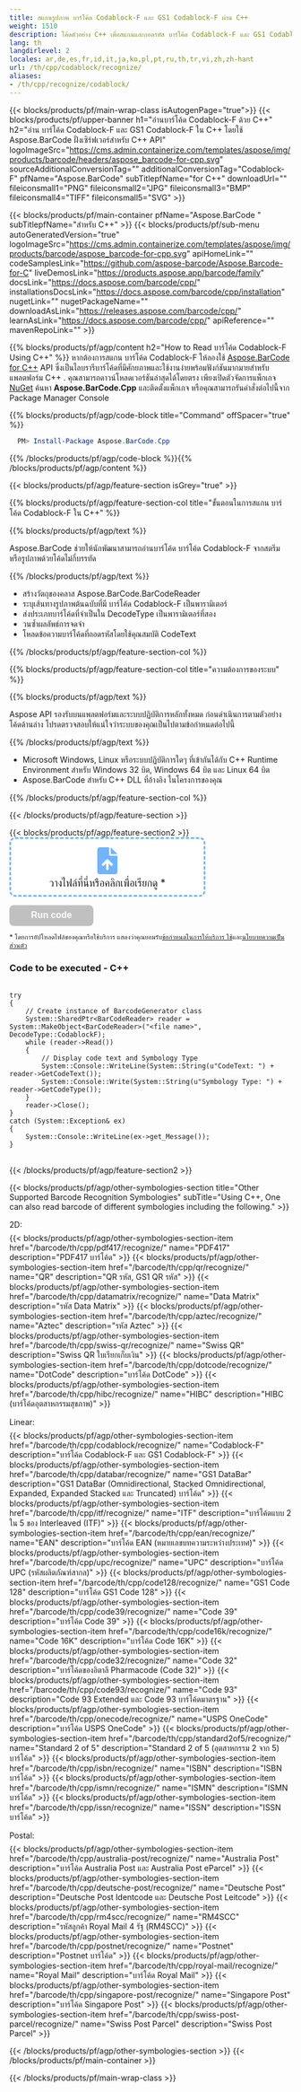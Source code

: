 ```yaml
---
title: สแกนรูปภาพ บาร์โค้ด Codablock-F และ GS1 Codablock-F ผ่าน C++
weight: 1510
description: โค้ดตัวอย่าง C++ เพื่อสแกนและถอดรหัส บาร์โค้ด Codablock-F และ GS1 Codablock-F ใน C++ Runtime Environment สำหรับ Windows 32 บิต, Windows 64 บิต หรือ Linux 64 บิต
lang: th
langdirlevel: 2
locales: ar,de,es,fr,id,it,ja,ko,pl,pt,ru,th,tr,vi,zh,zh-hant
url: /th/cpp/codablock/recognize/
aliases:
- /th/cpp/recognize/codablock/
---
```


{{< blocks/products/pf/main-wrap-class isAutogenPage="true">}}
{{< blocks/products/pf/upper-banner h1="อ่านบาร์โค้ด Codablock-F ด้วย C++" h2="อ่าน บาร์โค้ด Codablock-F และ GS1 Codablock-F ใน C++ โดยใช้ Aspose.BarCode ฝั่งเซิร์ฟเวอร์สำหรับ C++ API" logoImageSrc="https://cms.admin.containerize.com/templates/aspose/img/products/barcode/headers/aspose_barcode-for-cpp.svg" sourceAdditionalConversionTag="" additionalConversionTag="Codablock-F" pfName="Aspose.BarCode" subTitlepfName="for C++" downloadUrl="" fileiconsmall1="PNG" fileiconsmall2="JPG" fileiconsmall3="BMP" fileiconsmall4="TIFF" fileiconsmall5="SVG" >}}

{{< blocks/products/pf/main-container pfName="Aspose.BarCode " subTitlepfName="สำหรับ C++" >}}
{{< blocks/products/pf/sub-menu autoGeneratedVersion="true" logoImageSrc="https://cms.admin.containerize.com/templates/aspose/img/products/barcode/aspose_barcode-for-cpp.svg" apiHomeLink="" codeSamplesLink="https://github.com/aspose-barcode/Aspose.Barcode-for-C" liveDemosLink="https://products.aspose.app/barcode/family" docsLink="https://docs.aspose.com/barcode/cpp/" installationsDocsLink="https://docs.aspose.com/barcode/cpp/installation" nugetLink="" nugetPackageName="" downloadAsLink="https://releases.aspose.com/barcode/cpp/" learnAsLink="https://docs.aspose.com/barcode/cpp/" apiReference="" mavenRepoLink="" >}}

{{% blocks/products/pf/agp/content h2="How to Read บาร์โค้ด Codablock-F Using C++" %}}
หากต้องการสแกน บาร์โค้ด Codablock-F ให้ลองใช้ [Aspose.BarCode for C++](https://products.aspose.com/barcode/cpp/) API ซึ่งเป็นไลบรารีบาร์โค้ดที่มีศักยภาพและใช้งานง่ายพร้อมฟังก์ชันมากมายสำหรับแพลตฟอร์ม C++ . คุณสามารถดาวน์โหลดเวอร์ชันล่าสุดได้โดยตรง เพียงเปิดตัวจัดการแพ็กเกจ [NuGet](https://www.nuget.org/packages/aspose.barcode) ค้นหา **Aspose.BarCode.Cpp** และติดตั้งแพ็กเกจ หรือคุณสามารถรันคำสั่งต่อไปนี้จาก Package Manager Console

{{% blocks/products/pf/agp/code-block title="Command" offSpacer="true" %}}

```ps1
  PM> Install-Package Aspose.BarCode.Cpp

```

{{% /blocks/products/pf/agp/code-block %}}{{% /blocks/products/pf/agp/content %}}

{{< blocks/products/pf/agp/feature-section isGrey="true" >}}

{{% blocks/products/pf/agp/feature-section-col title="ขั้นตอนในการสแกน บาร์โค้ด Codablock-F ใน C++" %}}

{{% blocks/products/pf/agp/text %}}

Aspose.BarCode ช่วยให้นักพัฒนาสามารถอ่านบาร์โค้ด บาร์โค้ด Codablock-F จากสตรีมหรือรูปภาพด้วยโค้ดไม่กี่บรรทัด

{{% /blocks/products/pf/agp/text %}}

<ul><li>สร้างวัตถุของคลาส Aspose.BarCode.BarCodeReader</li><li>ระบุเส้นทางรูปภาพต้นฉบับที่มี บาร์โค้ด Codablock-F เป็นพารามิเตอร์</li><li>ส่งประเภทบาร์โค้ดที่จำเป็นใน DecodeType เป็นพารามิเตอร์ที่สอง</li><li>วนซ้ำผลลัพธ์การจดจำ</li><li>โหลดข้อความบาร์โค้ดที่ถอดรหัสโดยใช้คุณสมบัติ CodeText</li></ul>

{{% /blocks/products/pf/agp/feature-section-col %}}

{{% blocks/products/pf/agp/feature-section-col title="ความต้องการของระบบ" %}}

{{% blocks/products/pf/agp/text %}}

Aspose API รองรับบนแพลตฟอร์มและระบบปฏิบัติการหลักทั้งหมด ก่อนดำเนินการตามตัวอย่างโค้ดด้านล่าง โปรดตรวจสอบให้แน่ใจว่าระบบของคุณเป็นไปตามข้อกำหนดต่อไปนี้

{{% /blocks/products/pf/agp/text %}}

<ul><li>Microsoft Windows, Linux หรือระบบปฏิบัติการใดๆ ที่เข้ากันได้กับ C++ Runtime Environment สำหรับ Windows 32 บิต, Windows 64 บิต และ Linux 64 บิต</li><li>Aspose.BarCode สำหรับ C++ DLL ที่อ้างอิง ในโครงการของคุณ</li></ul>

{{% /blocks/products/pf/agp/feature-section-col %}}

{{< /blocks/products/pf/agp/feature-section >}}

<div class="container-fluid features-section bg-gray">
    <div class="row">
        <div class="container">
            <div class="col-lg-12">
            {{< blocks/products/pf/agp/feature-section2 >}}
<!-- BEGIN LCS -->
<div class="barcode-read-lcs" style="width: 100%;">
    <style>
        .barcode-read-lcs {
            width: 100%;
            box-sizing: border-box;
        }
        .barcode-read-lcs-controls {
            display: flex;
            flex-wrap: wrap;
        }
        .barcode-read-lcs-drop {
            cursor: pointer;
            display: flex;
            flex-direction: column;
            align-items: center;
            min-width: 350px;
            box-sizing: border-box;
            margin: 0 15px 15px 0;
            padding: 15px 15px 10px 15px;
            border: dashed 3px #73b5fb;
            border-radius: 10px;
            background-color: #ffffff;
        }
        .barcode-read-lcs-drop input {
            display: none !important;
        }
        .barcode-read-lcs-drop-preload {
            display: none;
        }
        .barcode-read-lcs-drop svg {
            width: 48px;
            margin-bottom: 5px;
            filter: invert(70%) sepia(12%) saturate(3506%) hue-rotate(183deg) brightness(101%) contrast(97%);
        }
        .barcode-read-lcs-drop span {
            font-size: 18px;
            text-align: center;
        }
        .barcode-read-lcs-filename {
            display: none;
        }
        .barcode-read-lcs-filename span {
            font-style: italic;
        }
        .barcode-read-lcs-recognizing {
            display: none;
        }
        .barcode-read-lcs-recognizing span {
            font-style: italic;
        }
        .barcode-read-lcs-mods {
            display: flex;
            flex-direction: column;
        }
        .barcode-read-lcs-mods select {
			margin-bottom: 7px;
			padding: .6em 1.4em .5em .8em;
			border:  solid 2px #73b5fb;
			border-radius: .5em;
			line-height: 1.3;
			font-family: arial,sans-serif,-apple-system,BlinkMacSystemFont,segoe ui,Roboto,helvetica neue,apple color emoji,segoe ui emoji,segoe ui symbol;
			font-size: 16px;
			font-weight: 700;
			color: #73b5fb;
			-moz-appearance: none;
			-webkit-appearance: none;
			appearance: none;
			background-color: #ffffff;
			background-image: url('data:image/svg+xml;charset=US-ASCII,%3Csvg%20xmlns%3D%22http%3A%2F%2Fwww.w3.org%2F2000%2Fsvg%22%20width%3D%22292.4%22%20height%3D%22292.4%22%3E%3Cpath%20fill%3D%22%2373b5fb%22%20d%3D%22M287%2069.4a17.6%2017.6%200%200%200-13-5.4H18.4c-5%200-9.3%201.8-12.9%205.4A17.6%2017.6%200%200%200%200%2082.2c0%205%201.8%209.3%205.4%2012.9l128%20127.9c3.6%203.6%207.8%205.4%2012.8%205.4s9.2-1.8%2012.8-5.4L287%2095c3.5-3.5%205.4-7.8%205.4-12.8%200-5-1.9-9.2-5.5-12.8z%22%2F%3E%3C%2Fsvg%3E');
			background-repeat: no-repeat, repeat;
			background-position: right .7em top 50%, 0 0;
			background-size: .65em auto, 100%;
		}
		.barcode-read-lcs-mods select::-ms-expand {
			display: none;
		}
		.barcode-read-lcs-mods select:hover, .barcode-read-lcs-mods select:focus {
			border-color: #1a89d0;
			color: #1a89d0;
			background-image: url('data:image/svg+xml;charset=US-ASCII,%3Csvg%20xmlns%3D%22http%3A%2F%2Fwww.w3.org%2F2000%2Fsvg%22%20width%3D%22292.4%22%20height%3D%22292.4%22%3E%3Cpath%20fill%3D%22%231a89d0%22%20d%3D%22M287%2069.4a17.6%2017.6%200%200%200-13-5.4H18.4c-5%200-9.3%201.8-12.9%205.4A17.6%2017.6%200%200%200%200%2082.2c0%205%201.8%209.3%205.4%2012.9l128%20127.9c3.6%203.6%207.8%205.4%2012.8%205.4s9.2-1.8%2012.8-5.4L287%2095c3.5-3.5%205.4-7.8%205.4-12.8%200-5-1.9-9.2-5.5-12.8z%22%2F%3E%3C%2Fsvg%3E');
		}
		.barcode-read-lcs-mods select:focus {
			outline: none;
		}
		*[dir="rtl"] .barcode-read-lcs-mods select, :root:lang(ar) .barcode-read-lcs-mods select, :root:lang(iw) .barcode-read-lcs-mods select {
			background-position: left .7em top 50%, 0 0;
			padding: .6em .8em .5em 1.4em;
		}
		.barcode-read-lcs-mods select option {
			font-weight: normal;
			color: #4c4c4c;
		}
        .barcode-read-lcs-mods > * {
            min-width: 150px;
            box-sizing: border-box;
        }
        .barcode-read-lcs-mods input {
            padding: 0.6em .6em;
            border: none;
            border-radius: .5em;
            box-shadow: inset 0 1px rgb(255 255 255 / 15%), 0 1px 1px rgb(0 0 0 / 8%);
            font-family: arial,sans-serif,-apple-system,BlinkMacSystemFont,segoe ui,Roboto,helvetica neue,apple color emoji,segoe ui emoji,segoe ui symbol;
            font-size: 16px;
            font-weight: 700;
            color: #ffffff;
            background-color: #1a89d0;
        }
        .barcode-read-lcs-mods input:hover {
            background-color: #3071a9;
            transition: all .3s ease;
            transition-property: all;
            transition-duration: 0.3s;
            transition-timing-function: ease;
            transition-delay: 0s;
        }
        .barcode-read-lcs-disabled {
            background-color: silver !important;
        }
        .barcode-read-lcs-disclaimer {
            font-size: 12px !important;
        }
        .barcode-read-lcs-result {
            width: 100%;
            height: 100%;
            top: 0;
            position: absolute;
            display: none;
            z-index: 9998;
            -webkit-transition: opacity 400ms ease-in;
            -moz-transition: opacity 400ms ease-in;
            transition: opacity 400ms ease-in;
        }
        .barcode-read-lcs-result > div {
            position: relative;
            margin: 0 auto;
            top: 25%;
            padding: 5px 20px 13px 20px;
            border-radius: 10px;
            box-shadow: 20px 20px 7px rgba(88,88,88,0.8);
            background: #ffffff;
            pointer-events: auto;
        }
        .barcode-read-lcs-result header {
            position: relative;
            display: flex;
            justify-content: space-between;
            align-items: center;
            padding:  5px 0 10px 0;
            border-bottom: dotted 1px #1a89d0;
        }
        .barcode-read-lcs-result header span {
            font-size: 18px;
            font-weight: 700;
        }
        .barcode-read-lcs-result header i {
            cursor: pointer;
            color: #1a89d0;
            font-size: 24px !important;
        }
        .barcode-read-lcs-result header i:hover {
            color: #3071a9;
        }
        .barcode-read-lcs-result article {
            max-height: 500px;
            overflow: auto;
            margin: 25px 0 15px 0;
            display: flex;
            flex-direction: row;
            justify-content: center;
        }
        .recognitionResult_row {
            margin-left: 20px;
        }
    </style>
    <div class="barcode-read-lcs-controls">
        <div class="barcode-read-lcs-drop" onclick="BarcodeReadLcsUpload(this);" ondragover="event.preventDefault();" ondrop="BarcodeReadLcsDropped(event,this);">
            <input type="file" accept=".jpeg,.jpg,.png,.bmp,.gif" onchange="BarcodeReadLcsFileSelected(this);" />
            <svg class="barcode-read-lcs-drop-preload" xmlns="http://www.w3.org/2000/svg" xmlns:xlink="http://www.w3.org/1999/xlink" viewBox="0 0 100 100"><g transform="translate(89,50)"><g transform="rotate(0)"><circle cx="0" cy="0" r="5" fill="#29c26a" fill-opacity="1"><animateTransform attributeName="transform" type="scale" begin="-0.8888888888888888s" values="2 2;1 1" keyTimes="0;1" dur="1s" repeatCount="indefinite"></animateTransform><animate attributeName="fill-opacity" keyTimes="0;1" dur="1s" repeatCount="indefinite" values="1;0" begin="-0.8888888888888888s"></animate></circle></g></g><g transform="translate(79.87573328164014,75.06871677777502)"><g transform="rotate(40)"><circle cx="0" cy="0" r="5" fill="#29c26a" fill-opacity="0.8888888888888888"><animateTransform attributeName="transform" type="scale" begin="-0.7777777777777778s" values="2 2;1 1" keyTimes="0;1" dur="1s" repeatCount="indefinite"></animateTransform><animate attributeName="fill-opacity" keyTimes="0;1" dur="1s" repeatCount="indefinite" values="1;0" begin="-0.7777777777777778s"></animate></circle></g></g><g transform="translate(56.772278929010284,88.40750236747611)"><g transform="rotate(80)"><circle cx="0" cy="0" r="5" fill="#29c26a" fill-opacity="0.7777777777777778"><animateTransform attributeName="transform" type="scale" begin="-0.6666666666666666s" values="2 2;1 1" keyTimes="0;1" dur="1s" repeatCount="indefinite"></animateTransform><animate attributeName="fill-opacity" keyTimes="0;1" dur="1s" repeatCount="indefinite" values="1;0" begin="-0.6666666666666666s"></animate></circle></g></g><g transform="translate(30.500000000000007,83.77499074759311)"><g transform="rotate(119.99999999999999)"><circle cx="0" cy="0" r="5" fill="#29c26a" fill-opacity="0.6666666666666666"><animateTransform attributeName="transform" type="scale" begin="-0.5555555555555556s" values="2 2;1 1" keyTimes="0;1" dur="1s" repeatCount="indefinite"></animateTransform><animate attributeName="fill-opacity" keyTimes="0;1" dur="1s" repeatCount="indefinite" values="1;0" begin="-0.5555555555555556s"></animate></circle></g></g><g transform="translate(13.351987789349579,63.33878558970109)"><g transform="rotate(160)"><circle cx="0" cy="0" r="5" fill="#29c26a" fill-opacity="0.5555555555555556"><animateTransform attributeName="transform" type="scale" begin="-0.4444444444444444s" values="2 2;1 1" keyTimes="0;1" dur="1s" repeatCount="indefinite"></animateTransform><animate attributeName="fill-opacity" keyTimes="0;1" dur="1s" repeatCount="indefinite" values="1;0" begin="-0.4444444444444444s"></animate></circle></g></g><g transform="translate(13.351987789349572,36.661214410298925)"><g transform="rotate(200)"><circle cx="0" cy="0" r="5" fill="#29c26a" fill-opacity="0.4444444444444444"><animateTransform attributeName="transform" type="scale" begin="-0.3333333333333333s" values="2 2;1 1" keyTimes="0;1" dur="1s" repeatCount="indefinite"></animateTransform><animate attributeName="fill-opacity" keyTimes="0;1" dur="1s" repeatCount="indefinite" values="1;0" begin="-0.3333333333333333s"></animate></circle></g></g><g transform="translate(30.499999999999982,16.2250092524069)"><g transform="rotate(239.99999999999997)"><circle cx="0" cy="0" r="5" fill="#29c26a" fill-opacity="0.3333333333333333"><animateTransform attributeName="transform" type="scale" begin="-0.2222222222222222s" values="2 2;1 1" keyTimes="0;1" dur="1s" repeatCount="indefinite"></animateTransform><animate attributeName="fill-opacity" keyTimes="0;1" dur="1s" repeatCount="indefinite" values="1;0" begin="-0.2222222222222222s"></animate></circle></g></g><g transform="translate(56.77227892901027,11.59249763252388)"><g transform="rotate(280)"><circle cx="0" cy="0" r="5" fill="#29c26a" fill-opacity="0.2222222222222222"><animateTransform attributeName="transform" type="scale" begin="-0.1111111111111111s" values="2 2;1 1" keyTimes="0;1" dur="1s" repeatCount="indefinite"></animateTransform><animate attributeName="fill-opacity" keyTimes="0;1" dur="1s" repeatCount="indefinite" values="1;0" begin="-0.1111111111111111s"></animate></circle></g></g><g transform="translate(79.87573328164014,24.931283222224955)"><g transform="rotate(320)"><circle cx="0" cy="0" r="5" fill="#29c26a" fill-opacity="0.1111111111111111"><animateTransform attributeName="transform" type="scale" begin="0s" values="2 2;1 1" keyTimes="0;1" dur="1s" repeatCount="indefinite"></animateTransform><animate attributeName="fill-opacity" keyTimes="0;1" dur="1s" repeatCount="indefinite" values="1;0" begin="0s"></animate></circle></g></g><!-- [ldio] generated by https://loading.io/ --></svg>
            <svg class="barcode-read-lcs-drop-icon" xmlns="http://www.w3.org/2000/svg" xmlns:xlink="http://www.w3.org/1999/xlink" viewBox="0 0 128 128"><path d="M80,0v32h32L80,0z M72,32V0H28c-6.63,0-12,5.37-12,12v104c0,6.62,5.37,12,12,12h72c6.63,0,12-5.37,12-12V40H80.22    C75.57,40,72,36.42,72,32z M88.03,86.03C87.07,87.43,85.55,88,84,88s-3.07-0.59-4.24-1.76L70,76.47V102c0,3.31-2.69,6-6,6    s-6-2.69-6-6V76.47l-9.76,9.76c-2.34,2.34-6.14,2.34-8.49,0s-2.34-6.14,0-8.49l20-20c2.34-2.34,6.14-2.34,8.49,0l20,20    C90.57,80.1,90.57,83.9,88.03,86.03z"/></svg>
            <span class="barcode-read-lcs-filename">Ready to recognize <span></span></span>
            <span class="barcode-read-lcs-recognizing">ตระหนัก<span></span></span>
            <span class="barcode-read-lcs-hint">วางไฟล์ที่นี่หรือคลิกเพื่อเรียกดู *</span>
        </div>
        <div class="barcode-read-lcs-mods">
            <input id="recognize-button" type="button" value="Run code" class="barcode-read-lcs-recognize barcode-read-lcs-disabled" onclick="recognizeBarcodeAsync()" />
        </div>
    </div>
    <p class="barcode-read-lcs-disclaimer">* โดยการอัปโหลดไฟล์ของคุณหรือใช้บริการ แสดงว่าคุณยอมรับ<a href='https://about.aspose.com/legal/terms-of-use' rel='nofollow noreferrer' target='_blank'>ข้อกำหนดในการให้บริการ ใช้</a>และ<a href='https://about.aspose.com/legal/privacy-policy' rel='nofollow noreferrer' target='_blank'>นโยบายความเป็นส่วนตัว</a></p>
<div id="code" class="codablock"><h3>Code to be executed - C++</h3><pre>
    <code class='cpp hljs'>
<span class="hljs-keyword">try</span>
{
    <span class="hljs-comment">// Create instance of BarcodeGenerator class </span>
    System::SharedPtr&lt;BarCodeReader&gt; reader = System::<span class="hljs-built_in">MakeObject</span>&lt;BarCodeReader&gt;(<span class="hljs-string">"<span class="barcode-read-lcs-code-filename-placeholder">&lt;file name&gt;</span><span class="barcode-read-lcs-code-filename-actual"></span>"</span>, DecodeType::<span class="barcode-read-lcs-type">CodablockF</span>);
    <span class="hljs-keyword">while</span> (reader-&gt;<span class="hljs-built_in">Read</span>())
    {
        <span class="hljs-comment">// Display code text and Symbology Type</span>
        System::Console::<span class="hljs-built_in">WriteLine</span>(System::<span class="hljs-built_in">String</span>(<span class="hljs-string">u&quot;CodeText: &quot;</span>) + reader-&gt;<span class="hljs-built_in">GetCodeText</span>());
        System::Console::<span class="hljs-built_in">Write</span>(System::<span class="hljs-built_in">String</span>(<span class="hljs-string">u&quot;Symbology Type: &quot;</span>) + reader-&gt;<span class="hljs-built_in">GetCodeType</span>());
    }
    reader-&gt;<span class="hljs-built_in">Close</span>();
}
<span class="hljs-built_in">catch</span> (System::Exception&amp; ex)
{
    System::Console::<span class="hljs-built_in">WriteLine</span>(ex-&gt;<span class="hljs-built_in">get_Message</span>());
}
</code>
</pre></div>
    <div class="barcode-read-lcs-result" onclick="BarcodeReadLcsCurtainClick(this)">
        <div>
            <header>
                <span>ผลการรับรู้</span>
                <i class="fa fa-times" onclick="BarcodeReadLcsCloseResult(this);"></i>
            </header>
            <article><div><img id="recognitionImage" styles="max-width: 300px;max-height: 300px;"></img></div><div id="recognitionResult"></div></article>
        </div>
    </div>
    <script>
        function BarcodeReadLcsUpload(obj)
        {
            let fileInput = $(obj).children("input[type='file']")[0];
            fileInput.click();
        }
        function BarcodeReadLcsDropped(event, obj)
        {
            let fileInput = $(obj).children("input[type='file']")[0];
            fileInput.files = event.dataTransfer.files;
            BarcodeReadLcsFileSelected(fileInput);
            event.preventDefault();
            return false;
        }
        function selectType(obj)
        {
            $(obj).closest(".barcode-read-lcs").find(".barcode-read-lcs-type").text(obj.value);
        }
        function BarcodeReadLcsFileSelected(obj)
        {
            if(obj.files.length > 0)
            {
                let fileName = obj.value.replace(/.*[\/\\]/, "");
                $(obj).closest(".barcode-read-lcs-controls").find(".barcode-read-lcs-recognize").removeClass("barcode-read-lcs-disabled");
                $(obj).siblings(".barcode-read-lcs-filename").show().children("span").text(fileName);
                $(obj).siblings(".barcode-read-lcs-recognizing").children("span").text(fileName);
                $(obj).closest(".barcode-read-lcs").find(".barcode-read-lcs-code-filename-placeholder").hide();
                $(obj).closest(".barcode-read-lcs").find(".barcode-read-lcs-code-filename-actual").text(fileName).show();
            }
        }
        async function postBarcodeRecognize(postData) {
            let result = await new Promise((resolve, reject) => {
                $.ajax({
                    type: "POST",
                    url: "https://api.products.aspose.app/barcode/recognize/apiRequestRecognize",
                    contentType: false,
                    processData: false,
                    data: postData
                })
                    .done(function(result) {
                        resolve(result);
                    })
                    .fail(function(jqXHR) {
                        reject(new Error(makeErrorMessage(jqXHR)));
                    })
            });
            if (!result.success) {
                throw new Error(result.errorMsg);
            }
            return result.recognizeResultToken;
        };
        function makeErrorMessage(xhr) {
            let message = null;
            if (xhr.status == 0) {
                message = `Connection error: ${xhr.statusText}`;
            } else {
                message = `${xhr.statusText} ${xhr.status}: ${xhr.responseText}`;
            }
            return message;
        }
        AsyncRecognitionStarted = null;
        async function recognizeBarcodeAsync() {
            let button = $("#recognize-button");
            if(button.hasClass("barcode-read-lcs-disabled")) return false;
            if (!window.FormData) {
                console.error('FormData is not supported');
                return;
            }
            let barcodetypeUrl = "CodablockF";
            if (barcodetypeUrl === "") {
                barcodetypeUrl = button.siblings("select").val();
                barcodetypeUrl = barcodetypeUrl === "CodablockF" ? "" : barcodetypeUrl;
            }
            let quality = 2;
            let file = button.closest(".barcode-read-lcs-controls").find("input[type='file']")[0].files[0];
            if (!file) {
                console.error('Failed to upload image');
                return;
            }
            if (FileReader && file) {
                var fr = new FileReader();
                fr.onload = async function() {
                    let fileBase64 = fr.result;
                    $("#recognitionImage")[0].src = fileBase64;
                    var test = $("#recognitionImage")[0].src;
                    var data = new FormData();
                    data.append("type", barcodetypeUrl);
                    data.append("quality", quality);
                    data.append("fileBase64", fileBase64);
                    showStateRecognizing();
                    AsyncRecognitionStarted = Date.now();
                    let token = null;
                    try {
                        token = await postBarcodeRecognize(data);
                        let attemptsLeft = 100;
                        while (attemptsLeft > 0 && AsyncRecognitionStarted) {
                            await waitSec(getWaitTimeSec(100 - attemptsLeft));
                            attemptsLeft--;
                            var result;
                            try {
                                result = await tryGetResult(token);
                            } catch (e) {
                                if (e.status === 0) {
                                    // If connection lost
                                    continue;
                                }
                                throw e;
                            }
                            if (result.ready) {
                                if (result.foundBarcodesCount > 0) {
                                    setStateRecognized(result.html);
                                } else {
                                    if (result.errorMsg) {
                                        setStateUnsuccessfulRecognition(result.errorMsg);
                                    } else {
                                        setStateNoBarcodesRecognized(result.html);
                                    }
                                }
                                break;
                            }
                        }
                        if (attemptsLeft === 0) {
                            setStateNoBarcodesRecognized("Timeout");
                        }
                    } catch (e) {
                        console.error(e);
                        if (e.message) {
                            setStateServerError(e.message);
                        }
                    } finally {
                        cancelAsyncRecognitionProcess();
                    }
                }
                fr.readAsDataURL(file);
            }
        }
        function showStateRecognizing() {
            let button = $("#recognize-button");
            let icon = button.closest(".barcode-read-lcs-controls").find(".barcode-read-lcs-drop-icon");
            let preloader = button.closest(".barcode-read-lcs-controls").find(".barcode-read-lcs-drop-preload");
            let recognizingField = button.closest(".barcode-read-lcs-controls").find(".barcode-read-lcs-recognizing");
            let filenameField = button.closest(".barcode-read-lcs-controls").find(".barcode-read-lcs-filename");
            let hint = button.closest(".barcode-read-lcs-controls").find(".barcode-read-lcs-hint");
            preloader.show();
            recognizingField.show();
            icon.hide();
            filenameField.hide();
            hint.hide();
            $("#recognitionResult").html('');
            button.addClass("barcode-read-lcs-disabled");
        }
        async function waitSec(seconds) {
            return new Promise(resolve => setTimeout(resolve, 1000 * seconds));
        };
        function getWaitTimeSec(curAttempt) {
            if (curAttempt === 0) {
                // To prevent too fast laser animation flicker
                return 0.5;
            }
            if (curAttempt < 10) {
                return 0.5;
            }
            return 2;
        };
        async function tryGetResult(token) {
            var test = $("#recognitionImage")[0].src;
            return new Promise((resolve, reject) => {
                $.ajax({
                    type: 'GET',
                    url: "https://api.products.aspose.app/barcode/recognize/recognizeresult/" + token + "?timestamp=" + Date.now(),
                })
                    .done(function(result) {
                        resolve(result);
                    })
                    .fail(function(jqXHR) {
                        const err = new Error(makeErrorMessage(jqXHR));
                        err.status = jqXHR.status;
                        reject(err);
                    });
            });
        }
        function setStateRecognized(htmlSuccessful) {
            let output = htmlSuccessful.replace(/(?:\r\n|\r|\n)/g, "");
            output = output.replace(/<div>.*?<\/div>/g, "");
            output = output.replace(/width.*?%/g, "");
            showRecognitionResult(output);
        }
        function setStateNoBarcodesRecognized(htmlNoBarcodes) {
            showRecognitionResult(htmlNoBarcodes);
        }
        function setStateUnsuccessfulRecognition(htmlUnsuccessful) {
            showRecognitionResult(htmlUnsuccessful);
        }
        function setStateServerError(errorText) {
            showRecognitionResult('Error');
        }
        function showRecognitionResult(html) {
            let button = $("#recognize-button");
            let resultDialog = button.closest(".barcode-read-lcs").find(".barcode-read-lcs-result");
            resultDialog.find("#recognitionResult").html(html);
            resultDialog.slideDown(200);
        }
        function cancelAsyncRecognitionProcess() {
            let button = $("#recognize-button");
            let icon = button.closest(".barcode-read-lcs-controls").find(".barcode-read-lcs-drop-icon");
            let preloader = button.closest(".barcode-read-lcs-controls").find(".barcode-read-lcs-drop-preload");
            let recognizingField = button.closest(".barcode-read-lcs-controls").find(".barcode-read-lcs-recognizing");
            let filenameField = button.closest(".barcode-read-lcs-controls").find(".barcode-read-lcs-filename");
            let hint = button.closest(".barcode-read-lcs-controls").find(".barcode-read-lcs-hint");
            preloader.hide();
            recognizingField.hide();
            icon.show();
            hint.show();
            button.removeClass("barcode-read-lcs-disabled");
            AsyncRecognitionStarted = null;
        }
        function BarcodeReadLcsCurtainClick(obj)
        {
            if($(event.target).is(".barcode-read-lcs-result")) $(obj).hide();
        }
        function BarcodeReadLcsCloseResult(obj)
        {
            $(obj).closest(".barcode-read-lcs-result").slideUp(200);
        }
    </script>
</div>
<!-- END LCS -->
{{< /blocks/products/pf/agp/feature-section2 >}}
            </div>
        </div>
    </div>
</div>

{{< blocks/products/pf/agp/other-symbologies-section title="Other Supported Barcode Recognition Symbologies" subTitle="Using C++, One can also read barcode of different symbologies including the following." >}}

<p class="tl d-block" style="margin: 15px 0 7px 0 !important;">2D:</p>
<div class="row other-converters">
{{< blocks/products/pf/agp/other-symbologies-section-item href="/barcode/th/cpp/pdf417/recognize/" name="PDF417" description="PDF417 บาร์โค้ด" >}}
{{< blocks/products/pf/agp/other-symbologies-section-item href="/barcode/th/cpp/qr/recognize/" name="QR" description="QR รหัส, GS1 QR รหัส" >}}
{{< blocks/products/pf/agp/other-symbologies-section-item href="/barcode/th/cpp/datamatrix/recognize/" name="Data Matrix" description="รหัส Data Matrix" >}}
{{< blocks/products/pf/agp/other-symbologies-section-item href="/barcode/th/cpp/aztec/recognize/" name="Aztec" description="รหัส Aztec" >}}
{{< blocks/products/pf/agp/other-symbologies-section-item href="/barcode/th/cpp/swiss-qr/recognize/" name="Swiss QR" description="Swiss QR ใบเรียกเก็บเงิน" >}}
{{< blocks/products/pf/agp/other-symbologies-section-item href="/barcode/th/cpp/dotcode/recognize/" name="DotCode" description="บาร์โค้ด DotCode" >}}
{{< blocks/products/pf/agp/other-symbologies-section-item href="/barcode/th/cpp/hibc/recognize/" name="HIBC" description="HIBC (บาร์โค้ดอุตสาหกรรมสุขภาพ)" >}}
</div>
<p class="tl d-block" style="margin: 15px 0 7px 0 !important;">Linear:</p>
<div class="row other-converters">
{{< blocks/products/pf/agp/other-symbologies-section-item href="/barcode/th/cpp/codablock/recognize/" name="Codablock-F" description="บาร์โค้ด Codablock-F และ GS1 Codablock-F" >}}
{{< blocks/products/pf/agp/other-symbologies-section-item href="/barcode/th/cpp/databar/recognize/" name="GS1 DataBar" description="GS1 DataBar (Omnidirectional, Stacked Omnidirectional, Expanded, Expanded Stacked และ Truncated) บาร์โค้ด" >}}
{{< blocks/products/pf/agp/other-symbologies-section-item href="/barcode/th/cpp/itf/recognize/" name="ITF" description="บาร์โค้ดแบบ 2 ใน 5 ของ Interleaved (ITF)" >}}
{{< blocks/products/pf/agp/other-symbologies-section-item href="/barcode/th/cpp/ean/recognize/" name="EAN" description="บาร์โค้ด EAN (หมายเลขบทความระหว่างประเทศ)" >}}
{{< blocks/products/pf/agp/other-symbologies-section-item href="/barcode/th/cpp/upc/recognize/" name="UPC" description="บาร์โค้ด UPC (รหัสผลิตภัณฑ์สากล)" >}}
{{< blocks/products/pf/agp/other-symbologies-section-item href="/barcode/th/cpp/code128/recognize/" name="GS1 Code 128" description="บาร์โค้ด GS1 Code 128" >}}
{{< blocks/products/pf/agp/other-symbologies-section-item href="/barcode/th/cpp/code39/recognize/" name="Code 39" description="บาร์โค้ด Code 39" >}}
{{< blocks/products/pf/agp/other-symbologies-section-item href="/barcode/th/cpp/code16k/recognize/" name="Code 16K" description="บาร์โค้ด Code 16K" >}}
{{< blocks/products/pf/agp/other-symbologies-section-item href="/barcode/th/cpp/code32/recognize/" name="Code 32" description="บาร์โค้ดของอิตาลี Pharmacode (Code 32)" >}}
{{< blocks/products/pf/agp/other-symbologies-section-item href="/barcode/th/cpp/code93/recognize/" name="Code 93" description="Code 93 Extended และ Code 93 บาร์โค้ดมาตรฐาน" >}}
{{< blocks/products/pf/agp/other-symbologies-section-item href="/barcode/th/cpp/onecode/recognize/" name="USPS OneCode" description="บาร์โค้ด USPS OneCode" >}}
{{< blocks/products/pf/agp/other-symbologies-section-item href="/barcode/th/cpp/standard2of5/recognize/" name="Standard 2 of 5" description="Standard 2 of 5 (อุตสาหกรรม 2 จาก 5) บาร์โค้ด" >}}
{{< blocks/products/pf/agp/other-symbologies-section-item href="/barcode/th/cpp/isbn/recognize/" name="ISBN" description="ISBN บาร์โค้ด" >}}
{{< blocks/products/pf/agp/other-symbologies-section-item href="/barcode/th/cpp/ismn/recognize/" name="ISMN" description="ISMN บาร์โค้ด" >}}
{{< blocks/products/pf/agp/other-symbologies-section-item href="/barcode/th/cpp/issn/recognize/" name="ISSN" description="ISSN บาร์โค้ด" >}}
</div>
<p class="tl d-block" style="margin: 15px 0 7px 0 !important;">Postal:</p>
<div class="row other-converters">
{{< blocks/products/pf/agp/other-symbologies-section-item href="/barcode/th/cpp/australia-post/recognize/" name="Australia Post" description="บาร์โค้ด Australia Post และ Australia Post eParcel" >}}
{{< blocks/products/pf/agp/other-symbologies-section-item href="/barcode/th/cpp/deutsche-post/recognize/" name="Deutsche Post" description="Deutsche Post Identcode และ Deutsche Post Leitcode" >}}
{{< blocks/products/pf/agp/other-symbologies-section-item href="/barcode/th/cpp/rm4scc/recognize/" name="RM4SCC" description="รหัสลูกค้า Royal Mail 4 รัฐ (RM4SCC)" >}}
{{< blocks/products/pf/agp/other-symbologies-section-item href="/barcode/th/cpp/postnet/recognize/" name="Postnet" description="Postnet บาร์โค้ด" >}}
{{< blocks/products/pf/agp/other-symbologies-section-item href="/barcode/th/cpp/royal-mail/recognize/" name="Royal Mail" description="บาร์โค้ด Royal Mail" >}}
{{< blocks/products/pf/agp/other-symbologies-section-item href="/barcode/th/cpp/singapore-post/recognize/" name="Singapore Post" description="บาร์โค้ด Singapore Post" >}}
{{< blocks/products/pf/agp/other-symbologies-section-item href="/barcode/th/cpp/swiss-post-parcel/recognize/" name="Swiss Post Parcel" description="Swiss Post Parcel" >}}
</div>

{{< /blocks/products/pf/agp/other-symbologies-section >}}
{{< /blocks/products/pf/main-container >}}

{{< /blocks/products/pf/main-wrap-class >}}
